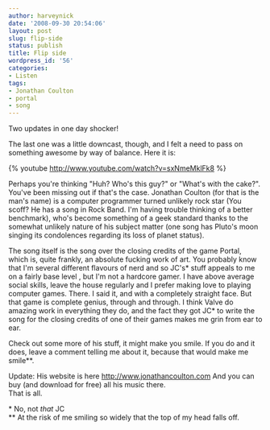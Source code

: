 ```yaml
---
author: harveynick
date: '2008-09-30 20:54:06'
layout: post
slug: flip-side
status: publish
title: Flip side
wordpress_id: '56'
categories:
- Listen
tags:
- Jonathan Coulton
- portal
- song
---
```


Two updates in one day shocker!  

The last one was a little downcast, though, and I felt a need to pass on something awesome by way of balance. Here it is:  

<!-- more -->

{% youtube http://www.youtube.com/watch?v=sxNmeMklFk8 %}

Perhaps you're thinking "Huh? Who's this guy?" or "What's with the cake?". You've been missing out if that's the case. Jonathan Coulton (for that is the man's name) is a computer programmer turned unlikely rock star (You scoff? He has a song in Rock Band. I'm having trouble thinking of a better benchmark), who's become something of a geek standard thanks to the somewhat unlikely nature of his subject matter (one song has Pluto's moon singing its condolences regarding its loss of planet status).  

The song itself is the song over the closing credits of the game Portal, which is, quite frankly, an absolute fucking work of art. You probably know that I'm several different flavours of nerd and so JC's\* stuff appeals to me on a fairly base level , but I'm not a hardcore gamer. I have above average social skills, leave the house regularly and I prefer making love to playing computer games. There. I said it, and with a completely straight face. But that game is complete genius, through and through. I think Valve do amazing work in everything they do, and the fact they got JC* to write the song for the closing credits of one of their games makes me grin from ear to ear.  

Check out some more of his stuff, it might make you smile. If you do and it does, leave a comment telling me about it, because that would make me smile\**.  

Update: His website is here <http://www.jonathancoulton.com> And you can buy (and download for free) all his music there.  
That is all.  

\* No, not _that_ JC  
\** At the risk of me smiling so widely that the top of my head falls off.
